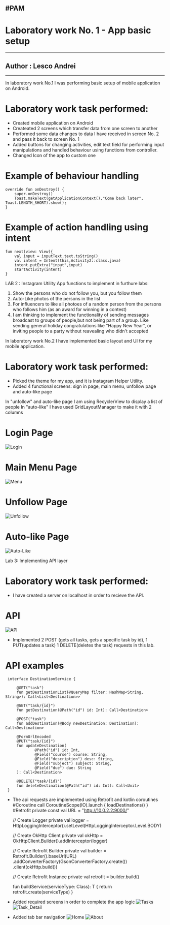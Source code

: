 #PAM
---
# Laboratory work No. 1 - App basic setup
---
## Author : Lesco Andrei
---
In laboratory work No.1 I was performing basic setup of mobile application on Android.



# Laboratory work task performed:

 - Created mobile application on Android
 - Createated 2 screens which transfer data from one screen to another
- Performed some data changes to data I have received in screen No. 2 and pass it back to screen No. 1
- Added buttons for changing activities, edit text field for performing input manipulations and handled behaviour using functions from controller.
- Changed Icon of the app to custom one

# Example of behaviour handling
    override fun onDestroy() {
        super.onDestroy()
        Toast.makeText(getApplicationContext(),"Come back later", Toast.LENGTH_SHORT).show();
    }
    
# Example of action handling using intent
    fun next(view: View){
        val input = inputText.text.toString()
        val intent = Intent(this,Activity2::class.java)
        intent.putExtra("input",input)
        startActivity(intent)
    }

LAB 2 : Instagram Utility
App functions to implement in furthure labs:
1) Show the persons who do not follow you, but you follow them
2) Auto-Like photos of the persons in the list
3) For influencers to like all photoes of a random person from the persons who follows him (as an award for winning in a contest)
4) I am thinking to implement the functionality of sending messages broadcast to groups of people,but not being part of a group. Like sending general holiday congratulations like "Happy New Year", or inviting people to a party without reavealing who didn't accepted 

In laboratory work No.2 I have implemented basic layout and UI for my mobile application.



# Laboratory work task performed:

 - Picked the theme for my app, and it is Instagram Helper Utility.
 - Added 4 functional screens: sign in page, main menu, unfollow page and auto-like page

In "unfollow" and auto-like page I am using RecyclerView to display a list of people
In "auto-like" I have used GridLayoutManager to make it with 2 columns



# Login Page
![Login](LoginPage.PNG)
# Main Menu Page
![Menu](MainMenu.PNG)
# Unfollow Page
![Unfollow](Unfollow.PNG)
# Auto-like Page
![Auto-Like](AutoLike.PNG)

Lab 3: Implementing API layer

# Laboratory work task performed:
 - I have created a server on localhost in order to recieve the API.
 # API
 ![API](api.png)
 - Implemented 2 POST (gets all tasks, gets a specific task by id), 1 PUT(updates a task) 1 DELETE(deletes the task) requests in this lab.
# API examples 
     interface DestinationService {
     
         @GET("task")
         fun getDestinationList(@QueryMap filter: HashMap<String, String>): Call<List<Destination>>
     
         @GET("task/{id}")
         fun getDestination(@Path("id") id: Int): Call<Destination>
     
         @POST("task")
         fun addDestination(@Body newDestination: Destination): Call<Destination>
     
         @FormUrlEncoded
         @PUT("task/{id}")
         fun updateDestination(
                 @Path("id") id: Int,
                 @Field("course") course: String,
                 @Field("description") desc: String,
                 @Field("subject") subject: String,
                 @Field("due") due: String
         ): Call<Destination>
     
         @DELETE("task/{id}")
         fun deleteDestination(@Path("id") id: Int): Call<Unit>
     }
 - The api requests are implemented using Retrofit and kotlin coroutines
 #Coroutine call
         CoroutineScope(IO).launch {
             loadDestinations()
         }
 #Retrofit
     private const val URL = "http://10.0.2.2:9000/"
 
     // Create Logger
     private val logger = HttpLoggingInterceptor().setLevel(HttpLoggingInterceptor.Level.BODY)
 
     // Create OkHttp Client
     private val okHttp = OkHttpClient.Builder().addInterceptor(logger)
 
     // Create Retrofit Builder
     private val builder = Retrofit.Builder().baseUrl(URL)
         .addConverterFactory(GsonConverterFactory.create())
         .client(okHttp.build())
 
     // Create Retrofit Instance
     private val retrofit = builder.build()
 
     fun <T> buildService(serviceType: Class<T>): T {
         return retrofit.create(serviceType)
     }
 
 - Added required screens in order to complete the app logic
  ![Tasks](Tasks.PNG)
  ![Task_Detail](TaskDetail.PNG)
 - Added tab bar navigation
  ![Home](Home.PNG)
  ![About](About.PNG)
 
